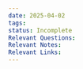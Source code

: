 ```yaml
---
date: 2025-04-02
tags: 
status: Incomplete
Relevant Questions: 
Relevant Notes: 
Relevant Links:
---
```

